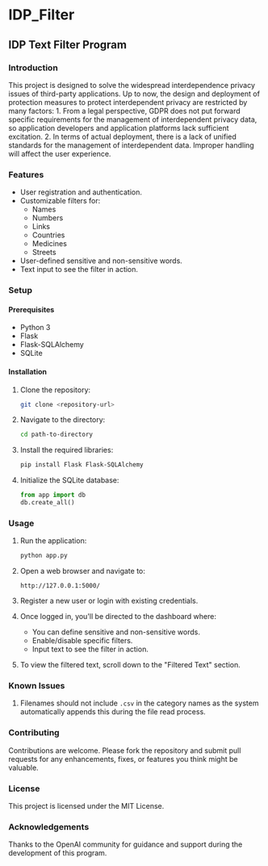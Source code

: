 # IDP_Filter
## IDP Text Filter Program

### Introduction

This project is designed to solve the widespread interdependence privacy issues of third-party applications. Up to now, the design and deployment of protection measures to protect interdependent privacy are restricted by many factors: 1. From a legal perspective, GDPR does not put forward specific requirements for the management of interdependent privacy data, so application developers and application platforms lack sufficient excitation. 2. In terms of actual deployment, there is a lack of unified standards for the management of interdependent data. Improper handling will affect the user experience.

### Features

- User registration and authentication.
- Customizable filters for:
  - Names
  - Numbers
  - Links
  - Countries
  - Medicines
  - Streets
- User-defined sensitive and non-sensitive words.
- Text input to see the filter in action.

### Setup

#### Prerequisites

- Python 3
- Flask
- Flask-SQLAlchemy
- SQLite

#### Installation

1. Clone the repository:

   ```bash
   git clone <repository-url>
   ```

2. Navigate to the directory:

   ```bash
   cd path-to-directory
   ```

3. Install the required libraries:

   ```bash
   pip install Flask Flask-SQLAlchemy
   ```

4. Initialize the SQLite database:

   ```python
   from app import db
   db.create_all()
   ```

### Usage

1. Run the application:

   ```bash
   python app.py
   ```

2. Open a web browser and navigate to:

   ```
   http://127.0.0.1:5000/
   ```

3. Register a new user or login with existing credentials.

4. Once logged in, you'll be directed to the dashboard where:
   - You can define sensitive and non-sensitive words.
   - Enable/disable specific filters.
   - Input text to see the filter in action.

5. To view the filtered text, scroll down to the "Filtered Text" section.

### Known Issues

1. Filenames should not include `.csv` in the category names as the system automatically appends this during the file read process.

### Contributing

Contributions are welcome. Please fork the repository and submit pull requests for any enhancements, fixes, or features you think might be valuable.

### License

This project is licensed under the MIT License.

### Acknowledgements

Thanks to the OpenAI community for guidance and support during the development of this program.
